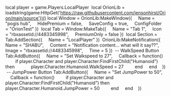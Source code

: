 ‎local player = game.Players.LocalPlayer
‎
‎local OrionLib = loadstring(game:HttpGet('https://raw.githubusercontent.com/jensonhirst/Orion/main/source'))()
‎
‎local Window = OrionLib:MakeWindow({
‎    Name = "pogis hub",
‎    HidePremium = false,
‎    SaveConfig = true,
‎    ConfigFolder = "OrionTest"
‎})
‎
‎local Tab = Window:MakeTab({
‎    Name = "Tab 1",
‎    Icon = "rbxassetid://4483345998",
‎    PremiumOnly = false
‎})
‎
‎local Section = Tab:AddSection({
‎    Name = "LocalPlayer"
‎})
‎
‎OrionLib:MakeNotification({
‎    Name = "SHABU",
‎    Content = "Notification content... what will it say??",
‎    Image = "rbxassetid://4483345998",
‎    Time = 5
‎})
‎
‎-- WalkSpeed Button
‎Tab:AddButton({
‎    Name = "Set Walkspeed to 27",
‎    Callback = function()
‎        if player.Character and player.Character:FindFirstChild("Humanoid") then
‎            player.Character.Humanoid.WalkSpeed = 27
‎        end
‎    end    
‎})
‎
‎-- JumpPower Button
‎Tab:AddButton({
‎    Name = "Set JumpPower to 50",
‎    Callback = function()
‎        if player.Character and player.Character:FindFirstChild("Humanoid") then
‎            player.Character.Humanoid.JumpPower = 50
‎        end
‎    end    
‎})
‎
